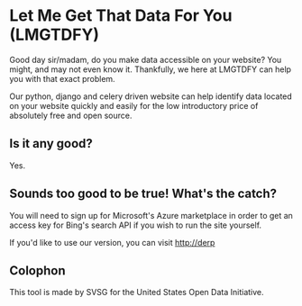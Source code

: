 # Let Me Get That Data For You (LMGTDFY)

Good day sir/madam, do you make data accessible on your website?  You might, and may not even know it.  Thankfully, we here at LMGTDFY can help you with that exact problem.

Our python, django and celery driven website can help identify data located on your website quickly and easily for the low introductory price of absolutely free and open source.

## Is it any good?

Yes.

## Sounds too good to be true! What's the catch?

You will need to sign up for Microsoft's Azure marketplace in order to get an access key for Bing's search API if you wish to run the site yourself.

If you'd like to use our version, you can visit [http://derp]()

## Colophon

This tool is made by SVSG for the United States Open Data Initiative.
